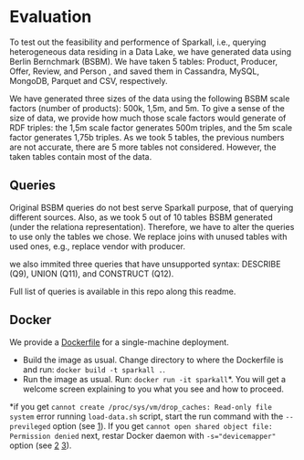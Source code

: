 # Evaluation
To test out the feasibility and performence of Sparkall, i.e., querying heterogeneous data residing in a Data Lake, we have generated data using Berlin Bernchmark (BSBM). We have taken 5 tables: Product, Producer, Offer, Review, and Person , and saved them in Cassandra, MySQL, MongoDB, Parquet and CSV, respectively.

We have generated three sizes of the data using the following BSBM scale factors (number of products): 500k, 1,5m, and 5m. To give a sense of the size of data, we provide how much those scale factors would generate of RDF triples: the 1,5m scale factor generates 500m triples, and the 5m scale factor generates 1,75b triples. As we took 5 tables, the previous numbers are not accurate, there are 5 more tables not considered. However, the taken tables contain most of the data.

## Queries
Original BSBM queries do not best serve Sparkall purpose, that of querying different sources. Also, as we took 5 out of 10 tables BSBM generated (under the relationa representation). Therefore, we have to alter the queries to use only the tables we chose. We replace joins with unused tables with used ones, e.g., replace vendor with producer.

we also immited three queries that have unsupported syntax: DESCRIBE (Q9), UNION (Q11), and CONSTRUCT (Q12).

Full list of queries is available in this repo along this readme.

## Docker
We provide a [Dockerfile](https://github.com/EIS-Bonn/sparkall/blob/master/Dockerfile) for a single-machine deployment.
- Build the image as usual. Change directory to where the Dockerfile is and run: `docker build -t sparkall .`. 
- Run the image as usual. Run: `docker run -it sparkall`*. You will get a welcome screen explaining to you what you see and how to proceed.

*if you get `cannot create /proc/sys/vm/drop_caches: Read-only file system` error running `load-data.sh` script, start the run command with the `--previleged` option (see [1](https://unix.stackexchange.com/questions/209244/which-linux-capability-do-i-need-in-order-to-write-to-proc-sys-vm-drop-caches/209412#209412)).
If you get `cannot open shared object file: Permission denied` next, restar Docker daemon with `-s="devicemapper"` option (see [2](https://stackoverflow.com/questions/22473830/docker-and-mysql-libz-so-1-cannot-open-shared-object-file-permission-denied) [3](https://github.com/moby/moby/issues/7512)).
